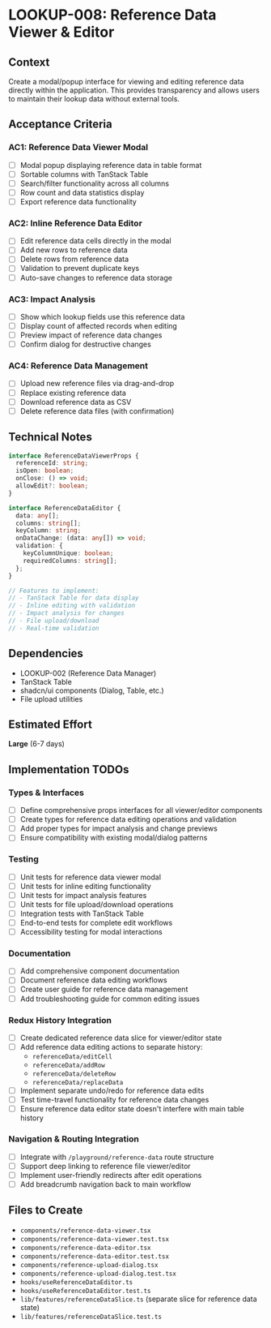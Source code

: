 # LOOKUP-008: Reference Data Viewer & Editor

## Context

Create a modal/popup interface for viewing and editing reference data directly within the application. This provides transparency and allows users to maintain their lookup data without external tools.

## Acceptance Criteria

### AC1: Reference Data Viewer Modal
- [ ] Modal popup displaying reference data in table format
- [ ] Sortable columns with TanStack Table
- [ ] Search/filter functionality across all columns
- [ ] Row count and data statistics display
- [ ] Export reference data functionality

### AC2: Inline Reference Data Editor
- [ ] Edit reference data cells directly in the modal
- [ ] Add new rows to reference data
- [ ] Delete rows from reference data
- [ ] Validation to prevent duplicate keys
- [ ] Auto-save changes to reference data storage

### AC3: Impact Analysis
- [ ] Show which lookup fields use this reference data
- [ ] Display count of affected records when editing
- [ ] Preview impact of reference data changes
- [ ] Confirm dialog for destructive changes

### AC4: Reference Data Management
- [ ] Upload new reference files via drag-and-drop
- [ ] Replace existing reference data
- [ ] Download reference data as CSV
- [ ] Delete reference data files (with confirmation)

## Technical Notes

```typescript
interface ReferenceDataViewerProps {
  referenceId: string;
  isOpen: boolean;
  onClose: () => void;
  allowEdit?: boolean;
}

interface ReferenceDataEditor {
  data: any[];
  columns: string[];
  keyColumn: string;
  onDataChange: (data: any[]) => void;
  validation: {
    keyColumnUnique: boolean;
    requiredColumns: string[];
  };
}

// Features to implement:
// - TanStack Table for data display
// - Inline editing with validation
// - Impact analysis for changes
// - File upload/download
// - Real-time validation
```

## Dependencies
- LOOKUP-002 (Reference Data Manager)
- TanStack Table
- shadcn/ui components (Dialog, Table, etc.)
- File upload utilities

## Estimated Effort
**Large** (6-7 days)

## Implementation TODOs

### Types & Interfaces
- [ ] Define comprehensive props interfaces for all viewer/editor components
- [ ] Create types for reference data editing operations and validation
- [ ] Add proper types for impact analysis and change previews
- [ ] Ensure compatibility with existing modal/dialog patterns

### Testing
- [ ] Unit tests for reference data viewer modal
- [ ] Unit tests for inline editing functionality
- [ ] Unit tests for impact analysis features
- [ ] Unit tests for file upload/download operations
- [ ] Integration tests with TanStack Table
- [ ] End-to-end tests for complete edit workflows
- [ ] Accessibility testing for modal interactions

### Documentation
- [ ] Add comprehensive component documentation
- [ ] Document reference data editing workflows
- [ ] Create user guide for reference data management
- [ ] Add troubleshooting guide for common editing issues

### Redux History Integration
- [ ] Create dedicated reference data slice for viewer/editor state
- [ ] Add reference data editing actions to separate history:
  - `referenceData/editCell`
  - `referenceData/addRow`
  - `referenceData/deleteRow`
  - `referenceData/replaceData`
- [ ] Implement separate undo/redo for reference data edits
- [ ] Test time-travel functionality for reference data changes
- [ ] Ensure reference data editor state doesn't interfere with main table history

### Navigation & Routing Integration
- [ ] Integrate with `/playground/reference-data` route structure
- [ ] Support deep linking to reference file viewer/editor
- [ ] Implement user-friendly redirects after edit operations
- [ ] Add breadcrumb navigation back to main workflow

## Files to Create
- `components/reference-data-viewer.tsx`
- `components/reference-data-viewer.test.tsx`
- `components/reference-data-editor.tsx`
- `components/reference-data-editor.test.tsx`
- `components/reference-upload-dialog.tsx`
- `components/reference-upload-dialog.test.tsx`
- `hooks/useReferenceDataEditor.ts`
- `hooks/useReferenceDataEditor.test.ts`
- `lib/features/referenceDataSlice.ts` (separate slice for reference data state)
- `lib/features/referenceDataSlice.test.ts`
